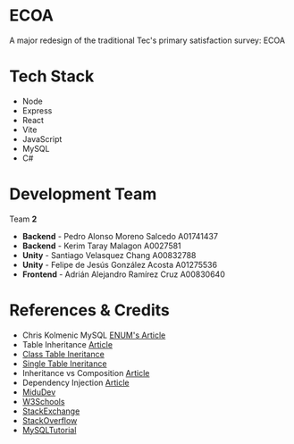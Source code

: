 # ECOA

A major redesign of the traditional Tec's primary satisfaction survey: ECOA

# Tech Stack

- Node
- Express
- React
- Vite
- JavaScript
- MySQL
- C#

# Development Team

Team **2**

- **Backend** - Pedro Alonso Moreno Salcedo A01741437
- **Backend** - Kerim Taray Malagon A0027581
- **Unity** - Santiago Velasquez Chang A00832788
- **Unity** - Felipe de Jesús González Acosta A01275536
- **Frontend** - Adrián Alejandro Ramírez Cruz A00830640

# References & Credits

- Chris Kolmenic MySQL [ENUM's Article](https://komlenic.com/244/8-reasons-why-mysqls-enum-data-type-is-evil/)
- Table Inheritance [Article](https://www.freecodecamp.org/news/single-table-inheritance-vs-polymorphic-associations-in-rails-af3a07a204f2/amp/)
- [Class Table Ineritance](https://www.martinfowler.com/eaaCatalog/classTableInheritance.html)
- [Single Table Ineritance](https://www.martinfowler.com/eaaCatalog/singleTableInheritance.html)
- Inheritance vs Composition [Article](https://betterprogramming.pub/inheritance-vs-composition-2fa0cdd2f939)
- Dependency Injection [Article](https://8r14z.medium.com/dependency-injection-for-dummies-168dad181a3d)
- [MiduDev](https://www.youtube.com/@midudev)
- [W3Schools](https://www.w3schools.com/)
- [StackExchange](https://stackexchange.com/)
- [StackOverflow](https://stackoverflow.com/)
- [MySQLTutorial](https://www.mysqltutorial.org/)
